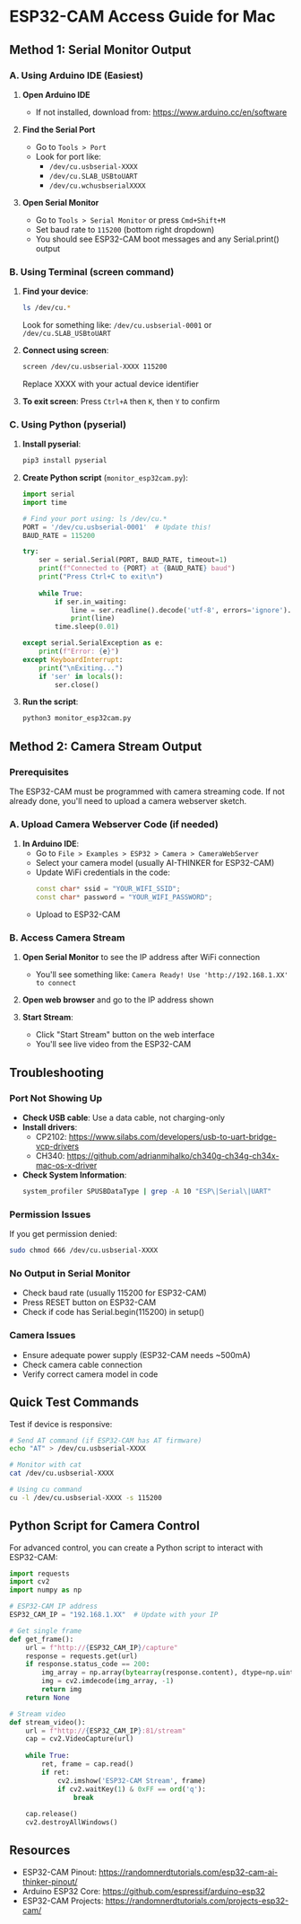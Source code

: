 # ESP32-CAM Access Guide for Mac

## Method 1: Serial Monitor Output

### A. Using Arduino IDE (Easiest)

1. **Open Arduino IDE**
   - If not installed, download from: https://www.arduino.cc/en/software

2. **Find the Serial Port**
   - Go to `Tools > Port`
   - Look for port like:
     - `/dev/cu.usbserial-XXXX`
     - `/dev/cu.SLAB_USBtoUART`
     - `/dev/cu.wchusbserialXXXX`

3. **Open Serial Monitor**
   - Go to `Tools > Serial Monitor` or press `Cmd+Shift+M`
   - Set baud rate to `115200` (bottom right dropdown)
   - You should see ESP32-CAM boot messages and any Serial.print() output

### B. Using Terminal (screen command)

1. **Find your device**:
   ```bash
   ls /dev/cu.*
   ```
   Look for something like: `/dev/cu.usbserial-0001` or `/dev/cu.SLAB_USBtoUART`

2. **Connect using screen**:
   ```bash
   screen /dev/cu.usbserial-XXXX 115200
   ```
   Replace XXXX with your actual device identifier

3. **To exit screen**: Press `Ctrl+A` then `K`, then `Y` to confirm

### C. Using Python (pyserial)

1. **Install pyserial**:
   ```bash
   pip3 install pyserial
   ```

2. **Create Python script** (`monitor_esp32cam.py`):
   ```python
   import serial
   import time
   
   # Find your port using: ls /dev/cu.*
   PORT = '/dev/cu.usbserial-0001'  # Update this!
   BAUD_RATE = 115200
   
   try:
       ser = serial.Serial(PORT, BAUD_RATE, timeout=1)
       print(f"Connected to {PORT} at {BAUD_RATE} baud")
       print("Press Ctrl+C to exit\n")
       
       while True:
           if ser.in_waiting:
               line = ser.readline().decode('utf-8', errors='ignore').rstrip()
               print(line)
           time.sleep(0.01)
   
   except serial.SerialException as e:
       print(f"Error: {e}")
   except KeyboardInterrupt:
       print("\nExiting...")
       if 'ser' in locals():
           ser.close()
   ```

3. **Run the script**:
   ```bash
   python3 monitor_esp32cam.py
   ```

## Method 2: Camera Stream Output

### Prerequisites
The ESP32-CAM must be programmed with camera streaming code. If not already done, you'll need to upload a camera webserver sketch.

### A. Upload Camera Webserver Code (if needed)

1. **In Arduino IDE**:
   - Go to `File > Examples > ESP32 > Camera > CameraWebServer`
   - Select your camera model (usually AI-THINKER for ESP32-CAM)
   - Update WiFi credentials in the code:
     ```cpp
     const char* ssid = "YOUR_WIFI_SSID";
     const char* password = "YOUR_WIFI_PASSWORD";
     ```
   - Upload to ESP32-CAM

### B. Access Camera Stream

1. **Open Serial Monitor** to see the IP address after WiFi connection
   - You'll see something like: `Camera Ready! Use 'http://192.168.1.XX' to connect`

2. **Open web browser** and go to the IP address shown

3. **Start Stream**:
   - Click "Start Stream" button on the web interface
   - You'll see live video from the ESP32-CAM

## Troubleshooting

### Port Not Showing Up
- **Check USB cable**: Use a data cable, not charging-only
- **Install drivers**: 
  - CP2102: https://www.silabs.com/developers/usb-to-uart-bridge-vcp-drivers
  - CH340: https://github.com/adrianmihalko/ch340g-ch34g-ch34x-mac-os-x-driver
- **Check System Information**:
  ```bash
  system_profiler SPUSBDataType | grep -A 10 "ESP\|Serial\|UART"
  ```

### Permission Issues
If you get permission denied:
```bash
sudo chmod 666 /dev/cu.usbserial-XXXX
```

### No Output in Serial Monitor
- Check baud rate (usually 115200 for ESP32-CAM)
- Press RESET button on ESP32-CAM
- Check if code has Serial.begin(115200) in setup()

### Camera Issues
- Ensure adequate power supply (ESP32-CAM needs ~500mA)
- Check camera cable connection
- Verify correct camera model in code

## Quick Test Commands

Test if device is responsive:
```bash
# Send AT command (if ESP32-CAM has AT firmware)
echo "AT" > /dev/cu.usbserial-XXXX

# Monitor with cat
cat /dev/cu.usbserial-XXXX

# Using cu command
cu -l /dev/cu.usbserial-XXXX -s 115200
```

## Python Script for Camera Control

For advanced control, you can create a Python script to interact with ESP32-CAM:
```python
import requests
import cv2
import numpy as np

# ESP32-CAM IP address
ESP32_CAM_IP = "192.168.1.XX"  # Update with your IP

# Get single frame
def get_frame():
    url = f"http://{ESP32_CAM_IP}/capture"
    response = requests.get(url)
    if response.status_code == 200:
        img_array = np.array(bytearray(response.content), dtype=np.uint8)
        img = cv2.imdecode(img_array, -1)
        return img
    return None

# Stream video
def stream_video():
    url = f"http://{ESP32_CAM_IP}:81/stream"
    cap = cv2.VideoCapture(url)
    
    while True:
        ret, frame = cap.read()
        if ret:
            cv2.imshow('ESP32-CAM Stream', frame)
            if cv2.waitKey(1) & 0xFF == ord('q'):
                break
    
    cap.release()
    cv2.destroyAllWindows()
```

## Resources
- ESP32-CAM Pinout: https://randomnerdtutorials.com/esp32-cam-ai-thinker-pinout/
- Arduino ESP32 Core: https://github.com/espressif/arduino-esp32
- ESP32-CAM Projects: https://randomnerdtutorials.com/projects-esp32-cam/ 
